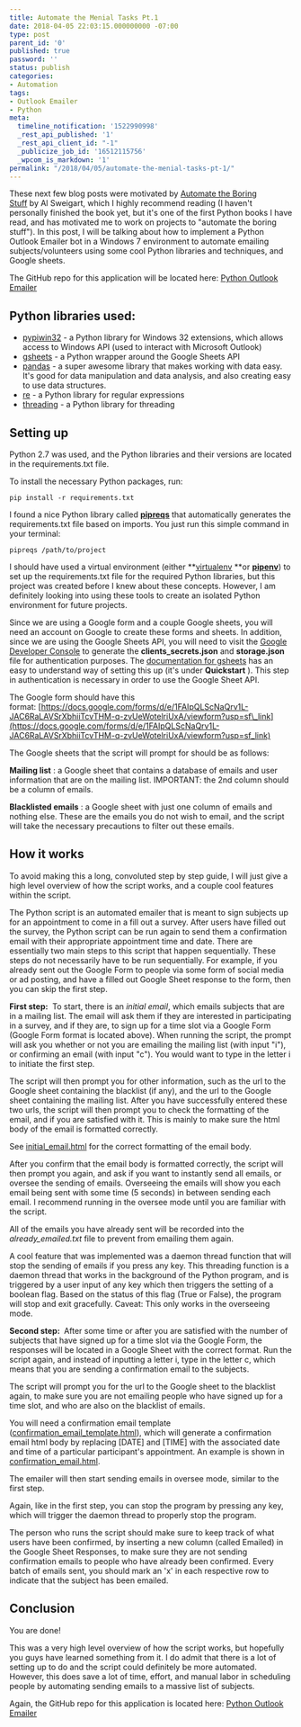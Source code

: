 ```yaml
---
title: Automate the Menial Tasks Pt.1
date: 2018-04-05 22:03:15.000000000 -07:00
type: post
parent_id: '0'
published: true
password: ''
status: publish
categories:
- Automation
tags:
- Outlook Emailer
- Python
meta:
  timeline_notification: '1522990998'
  _rest_api_published: '1'
  _rest_api_client_id: "-1"
  _publicize_job_id: '16512115756'
  _wpcom_is_markdown: '1'
permalink: "/2018/04/05/automate-the-menial-tasks-pt-1/"
---
```

These next few blog posts were motivated by [Automate the Boring Stuff](https://automatetheboringstuff.com/)&nbsp;by&nbsp;Al Sweigart, which I highly recommend reading (I haven't personally finished the book yet, but it's one of the first Python books I have read, and has motivated me to work on projects to "automate the boring stuff"). In this post, I will be talking about how to implement a Python Outlook Emailer bot in a Windows 7 environment to automate emailing subjects/volunteers using some cool Python libraries and techniques, and Google sheets.

The GitHub repo for this application will be located here: [Python Outlook Emailer](https://github.com/k-chuang/automate-menial-tasks/blob/master/automate-outlook-emailer.py)

## Python libraries used:

- [pypiwin32](https://github.com/mhammond/pywin32) - a Python library for Windows 32 extensions, which allows access to Windows API (used to interact with Microsoft Outlook)
- [gsheets](https://pypi.python.org/pypi/gsheets/0.3) - a Python wrapper around the Google Sheets API
- [pandas](https://pandas.pydata.org/) - a super awesome library that makes working with data easy. It's good for data manipulation and data analysis, and also creating easy to use data structures.
- [re](https://docs.python.org/2/library/re.html) - a Python library for regular expressions
- [threading](https://docs.python.org/2/library/threading.html) - a Python library for threading

## Setting up

Python 2.7 was used, and the Python libraries and their versions are located in the requirements.txt file.

To install the necessary Python packages, run:

`pip install -r requirements.txt`

I found a nice Python library called **[pipreqs](https://github.com/bndr/pipreqs)** that automatically generates the requirements.txt file based on imports. You just run this simple command in your terminal:

`pipreqs /path/to/project`

I should have used a virtual environment (either&nbsp;**[virtualenv](https://virtualenv.pypa.io/en/stable/)&nbsp;**or **[pipenv](https://docs.pipenv.org/)**)&nbsp;to set up the requirements.txt file for the required Python libraries, but this project was created before I knew about these concepts. However, I am definitely looking into using these tools to create an isolated Python environment for future projects.

Since we are using a Google form and a couple Google sheets, you will need an account on Google to create these forms and sheets. In addition, since we are using the Google Sheets API, you will need to visit the [Google Developer Console](https://console.developers.google.com)&nbsp;to generate the **clients\_secrets.json** and **storage.json** file for authentication purposes. The [documentation for gsheets](https://gsheets.readthedocs.io/en/stable/)&nbsp;has an easy to understand way of setting this up (it's under **Quickstart** ).&nbsp;This step in authentication is necessary in order to use the Google Sheet API.

The Google form should have this format:&nbsp;[https://docs.google.com/forms/d/e/1FAIpQLScNaQrv1L-JAC6RaLAVSrXbhiiTcvTHM-q-zvUeWotelriUxA/viewform?usp=sf\_link](https://docs.google.com/forms/d/e/1FAIpQLScNaQrv1L-JAC6RaLAVSrXbhiiTcvTHM-q-zvUeWotelriUxA/viewform?usp=sf_link)

The Google sheets that the script will prompt for should be as follows:

**Mailing list** : a Google sheet that contains a database of emails and user information that are on the mailing list. IMPORTANT: the 2nd column should be a column of emails.

**Blacklisted emails** : a Google sheet with just one column of emails and nothing else. These are the emails you do not wish to email, and the script will take the necessary precautions to filter out these emails.

## How it works

To avoid making this a long, convoluted step by step guide, I will just give a high level overview of how the script works, and a couple cool features within the script.

The Python script is an automated emailer that is meant to sign subjects up for an appointment to come in a fill out a survey. After users have filled out the survey, the Python script can be run again to send them a confirmation email with their appropriate appointment time and date. There are essentially two main steps to this script that happen sequentially. These steps do not necessarily have to be run sequentially. For example, if you already sent out the Google Form to people via some form of social media or ad posting, and have a filled out Google Sheet response to the form, then you can skip the first step.

**First step:** &nbsp;To start, there is an _initial email_, which emails subjects that are in a mailing list. The email will ask them if they are interested in participating in a survey, and if they are, to sign up for a time slot via a Google Form (Google Form format is located above). When running the script, the prompt will ask you whether or not you are emailing the mailing list (with input "i"), or confirming an email (with input "c"). You would want to type in the letter i to initiate the first step.

The script will then prompt you for other information, such as the url to the Google sheet containing the blacklist (if any), and the url to the Google sheet containing the mailing list. After you have successfully entered these two urls, the script will then prompt you to check the formatting of the email, and if you are satisfied with it. This is mainly to make sure the html body of the email is formatted correctly.

See [initial\_email.html](https://github.com/k-chuang/automate-menial-tasks/blob/master/html/initial_email.html) for the correct formatting of the email body.

After you confirm that the email body is formatted correctly, the script will then prompt you again, and ask if you want to instantly send all emails, or oversee the sending of emails. Overseeing the emails will show you each email being sent with some time (5 seconds) in between sending each email. I recommend running in the oversee mode until you are familiar with the script.

All of the emails you have already sent will be recorded into the _already\_emailed.txt_ file to prevent from emailing them again.

A cool feature that was implemented was a daemon thread function that will stop the sending of emails if you press any key. This threading function is a daemon thread that works in the background of the Python program, and is triggered by a user input of any key which then triggers the setting of a boolean flag. Based on the status of this flag (True or False), the program will stop and exit gracefully. Caveat: This only works in the overseeing mode.

**Second step:&nbsp;** After some time or after you are satisfied with the number of subjects that have signed up for a time slot via the Google Form, the responses will be located in a Google Sheet with the correct format. Run the script again, and instead of inputting a letter i, type in the letter c, which means that you are sending a confirmation email to the subjects.

The script will prompt you for the url to the Google sheet to the blacklist again, to make sure you are not emailing people who have signed up for a time slot, and who are also on the blacklist of emails.

You will need a confirmation email template ([confirmation\_email\_template.html](https://github.com/k-chuang/automate-menial-tasks/blob/master/html/confirmation_email_template.html)), which will generate a confirmation email html body by replacing [DATE] and [TIME] with the associated date and time of a particular participant's appointment. An example is shown in [confirmation\_email.html](https://github.com/k-chuang/automate-menial-tasks/blob/master/html/confirmation_email.html).

The emailer will then start sending emails in oversee mode, similar to the first step.

Again, like in the first step, you can stop the program by pressing any key, which will trigger the daemon thread to properly stop the program.

The person who runs the script should make sure to keep track of what users have been confirmed, by inserting a new column (called Emailed) in the Google Sheet Responses, to make sure they are not sending confirmation emails to people who have already been confirmed. Every batch of emails sent, you should mark an 'x' in each respective row to indicate that the subject has been emailed.

## Conclusion

You are done!

This was a very high level overview of how the script works, but hopefully you guys have learned something from it. I do admit that there is a lot of setting up to do and the script could definitely be more automated. However, this does save a lot of time, effort, and manual labor in scheduling people by automating sending emails to a massive list of subjects.

Again, the GitHub repo for this application is located here: [Python Outlook Emailer](https://github.com/k-chuang/automate-menial-tasks/blob/master/automate-outlook-emailer.py)

